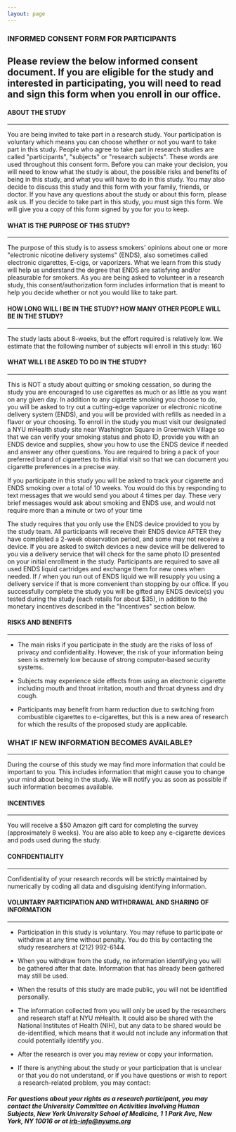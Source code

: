 ```yaml
---
layout: page
---
```


### INFORMED CONSENT FORM FOR PARTICIPANTS
Please review the below informed consent document. If you are eligible for the study and interested in participating, you will need to read and sign this form when you enroll in our office. 
----------------------
#### ABOUT THE STUDY
----------------------
You are being invited to take part in a research study. Your participation is voluntary which means you can choose whether or not you want to take part in this study. People who agree to take part in research studies are called "participants", "subjects" or "research subjects". These words are used throughout this consent form. Before you can make your decision, you will need to know what the study is about, the possible risks and benefits of being in this study, and what you will have to do in this study. You may also decide to discuss this study and this form with your family, friends, or doctor. If you have any questions about the study or about this form, please ask us. If you decide to take part in this study, you must sign this form. We will give you a copy of this form signed by you for you to keep.

#### WHAT IS THE PURPOSE OF THIS STUDY?
----------------------
The purpose of this study is to assess smokers' opinions about one or more "electronic nicotine delivery systems" (ENDS), also sometimes called electronic cigarettes, E-cigs, or vaporizers. What we learn from this study will help us understand the degree that ENDS are satisfying and/or pleasurable for smokers. As you are being asked to volunteer in a research study, this consent/authorization form includes information that is meant to help you decide whether or not you would like to take part.

#### HOW LONG WILL I BE IN THE STUDY? HOW MANY OTHER PEOPLE WILL BE IN THE STUDY?
----------------------
The study lasts about 8-weeks, but the effort required is relatively low. We estimate that the following number of subjects will enroll in this study: 160

#### WHAT WILL I BE ASKED TO DO IN THE STUDY?
----------------------
This is NOT a study about quitting or smoking cessation, so during the study you are encouraged to use cigarettes as much or as little as you want on any given day. In addition to any cigarette smoking you choose to do, you will be asked to try out a cutting-edge vaporizer or electronic nicotine delivery system (ENDS), and you will be provided with refills as needed in a flavor or your choosing. To enroll in the study you must visit our designated a NYU mHealth study site near Washington Square in Greenwich Village so that we can verify your smoking status and photo ID, provide you with an ENDS device and supplies, show you how to use the ENDS device if needed and answer any other questions. You are required to bring a pack of your preferred brand of cigarettes to this initial visit so that we can document you cigarette preferences in a precise way.

If you participate in this study you will be asked to track your cigarette and ENDS smoking over a total of 10 weeks. You would do this by responding to text messages that we would send you about 4 times per day. These very brief messages would ask about smoking and ENDS use, and would not require more than a minute or two of your time

The study requires that you only use the ENDS device provided to you by the study team. All participants will receive their ENDS device AFTER they have completed a 2-week observation period, and some may not receive a device. If you are asked to switch devices a new device will be delivered to you via a delivery service that will check for the same photo ID presented on your initial enrollment in the study. Participants are required to save all used ENDS liquid cartridges and exchange them for new ones when needed. If / when you run out of ENDS liquid we will resupply you using a delivery service if that is more convenient than stopping by our office. If you successfully complete the study you will be gifted any ENDS device(s) you tested during the study (each retails for about $35), in addition to the monetary incentives described in the "Incentives" section below.

#### RISKS AND BENEFITS
----------------------

+ The main risks if you participate in the study are the risks of loss of privacy and confidentiality. However, the risk of your information being seen is extremely low because of strong computer-based security systems.

+ Subjects may experience side effects from using an electronic cigarette including mouth and throat irritation, mouth and throat dryness and dry cough.

+ Participants may benefit from harm reduction due to switching from combustible cigarettes to e-cigarettes, but this is a new area of research for which the results of the proposed study are applicable.

### WHAT IF NEW INFORMATION BECOMES AVAILABLE?
----------------------
During the course of this study we may find more information that could be important to you. This includes information that might cause you to change your mind about being in the study. We will notify you as soon as possible if such information becomes available.

#### INCENTIVES
----------------------
You will receive a $50 Amazon gift card for completing the survey (approximately 8 weeks). You are also able to keep any e-cigarette devices and pods used during the study.

#### CONFIDENTIALITY
----------------------
Confidentiality of your research records will be strictly maintained by numerically by coding all data and disguising identifying information.

#### VOLUNTARY PARTICIPATION AND WITHDRAWAL AND SHARING OF INFORMATION
---------------------------------------------------------------------

+ Participation in this study is voluntary. You may refuse to participate or withdraw at any time without penalty. You do this by contacting the study researchers at (212) 992-6144.

+ When you withdraw from the study, no information identifying you will be gathered after that date. Information that has already been gathered may still be used.

+ When the results of this study are made public, you will not be identified personally.

+ The information collected from you will only be used by the researchers and research staff at NYU mHealth. It could also be shared with the National Institutes of Health (NIH), but any data to be shared would be de-identified, which means that it would not include any information that could potentially identify you.

+ After the research is over you may review or copy your information.

+ If there is anything about the study or your participation that is unclear or that you do not understand, or if you have questions or wish to report a research-related problem, you may contact:

##### For questions about your rights as a research participant, you may contact the University Committee on Activities Involving Human Subjects, New York University School of Medicine, 1 1 Park Ave, New York, NY 10016 or at irb-info@nyumc.org
